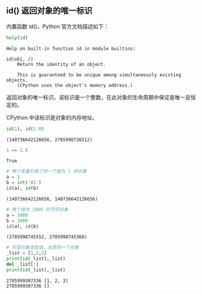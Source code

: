 ## id() 返回对象的唯一标识

内置函数 id()，Python 官方文档描述如下：


```python
help(id)
```

    Help on built-in function id in module builtins:
    
    id(obj, /)
        Return the identity of an object.
        
        This is guaranteed to be unique among simultaneously existing objects.
        (CPython uses the object's memory address.)
    
    

返回对象的唯一标识。该标识是一个整数，在此对象的生命周期中保证是唯一且恒定的。

CPython 中该标识是对象的内存地址。


```python
id(1), id(1.0)
```




    (140736642126656, 2785998726512)




```python
1 == 1.0
```




    True




```python
# 两个变量引用了同一个值为 1 的对象
a = 1
b = int('01')
id(a), id(b)
```




    (140736642126656, 140736642126656)




```python
# 两个值为 1000 的不同对象
a = 1000
b = 1000
id(a), id(b)
```




    (2785998745552, 2785998745360)




```python
# 可变对象改变值，还是同一个对象
_list = [1,2,3]
print(id(_list),_list)
del _list[:]
print(id(_list),_list)
```

    2785999307336 [1, 2, 3]
    2785999307336 []
    
